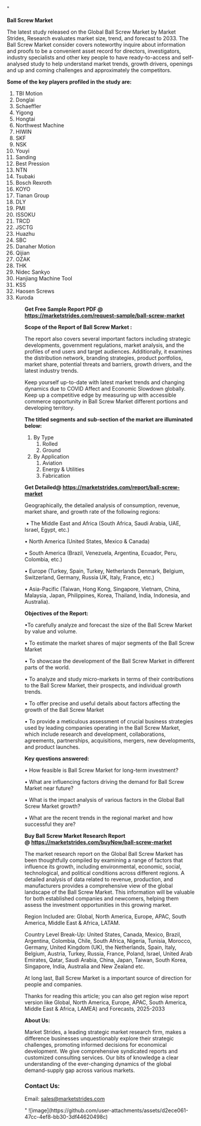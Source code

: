 "<p><strong>Ball Screw Market</strong></p>
<p>The latest study released on the Global Ball Screw Market by Market Strides, Research evaluates market size, trend, and forecast to 2033. The Ball Screw Market consider covers noteworthy inquire about information and proofs to be a convenient asset record for directors, investigators, industry specialists and other key people to have ready-to-access and self-analysed study to help understand market trends, growth drivers, openings and up and coming challenges and approximately the competitors.</p>
<p><strong> Some of the key players profiled in the study are: </strong></p>
<p><ol><li>
TBI Motion</li><li>Donglai</li><li>Schaeffler</li><li>Yigong</li><li>Hongtai</li><li>Northwest Machine</li><li>HIWIN</li><li>SKF</li><li>NSK</li><li>Youyi</li><li>Sanding</li><li>Best Pression</li><li>NTN</li><li>Tsubaki</li><li>Bosch Rexroth</li><li>KOYO</li><li>Tianan Group</li><li>DLY</li><li>PMI</li><li>ISSOKU</li><li>TRCD</li><li>JSCTG</li><li>Huazhu</li><li>SBC</li><li>Danaher Motion</li><li>Qijian</li><li>OZAK</li><li>THK</li><li>Nidec Sankyo</li><li>Hanjiang Machine Tool</li><li>KSS</li><li>Haosen Screws</li><li>Kuroda


</li><ol></p>
<p><strong>Get Free Sample Report PDF @ <a href=https://marketstrides.com/request-sample/ball-screw-market>https://marketstrides.com/request-sample/ball-screw-market</a></strong></p>
<p><strong> Scope of the Report of Ball Screw Market : </strong></p>
<p>The report also covers several important factors including strategic developments, government regulations, market analysis, and the profiles of end users and target audiences. Additionally, it examines the distribution network, branding strategies, product portfolios, market share, potential threats and barriers, growth drivers, and the latest industry trends.</p>
<p>Keep yourself up-to-date with latest market trends and changing dynamics due to COVID Affect and Economic Slowdown globally. Keep up a competitive edge by measuring up with accessible commerce opportunity in Ball Screw Market different portions and developing territory.</p>
<p><strong> The titled segments and sub-section of the market are illuminated below: </strong></p>
<p><ol><li>By Type<ol><li>Rolled</li><li>Ground</li></ol></li><li>By Application<ol><li>Aviation</li><li>Energy & Utilities</li><li>Fabrication</li></ol></li></ol></p>
<p><strong>Get Detailed@ <a href=https://marketstrides.com/report/ball-screw-market>https://marketstrides.com/report/ball-screw-market</a></strong></p>
<p>Geographically, the detailed analysis of consumption, revenue, market share, and growth rate of the following regions:</p>
<p>&nbsp;&bull; The Middle East and Africa (South Africa, Saudi Arabia, UAE, Israel, Egypt, etc.)</p>
<p>&bull; North America (United States, Mexico &amp; Canada)</p>
<p>&bull; South America (Brazil, Venezuela, Argentina, Ecuador, Peru, Colombia, etc.)</p>
<p>&bull; Europe (Turkey, Spain, Turkey, Netherlands Denmark, Belgium, Switzerland, Germany, Russia UK, Italy, France, etc.)</p>
<p>&bull; Asia-Pacific (Taiwan, Hong Kong, Singapore, Vietnam, China, Malaysia, Japan, Philippines, Korea, Thailand, India, Indonesia, and Australia).</p>
<p><strong>Objectives of the Report: </strong></p>
<p>&bull;To carefully analyze and forecast the size of the Ball Screw Market by value and volume.</p>
<p>&bull; To estimate the market shares of major segments of the Ball Screw Market</p>
<p>&bull; To showcase the development of the Ball Screw Market in different parts of the world.</p>
<p>&bull; To analyze and study micro-markets in terms of their contributions to the Ball Screw Market, their prospects, and individual growth trends.</p>
<p>&bull; To offer precise and useful details about factors affecting the growth of the Ball Screw Market</p>
<p>&bull; To provide a meticulous assessment of crucial business strategies used by leading companies operating in the Ball Screw Market, which include research and development, collaborations, agreements, partnerships, acquisitions, mergers, new developments, and product launches.</p>
<p><strong>Key questions answered: </strong></p>
<p>&bull; How feasible is Ball Screw Market for long-term investment?</p>
<p>&bull; What are influencing factors driving the demand for Ball Screw Market near future?</p>
<p>&bull; What is the impact analysis of various factors in the Global Ball Screw Market growth?</p>
<p>&bull; What are the recent trends in the regional market and how successful they are?</p>
<p><strong>Buy Ball Screw Market Research Report @&nbsp;<a href=https://marketstrides.com/buyNow/ball-screw-market>https://marketstrides.com/buyNow/ball-screw-market</a></strong></p>
<p>The market research report on the Global Ball Screw Market has been thoughtfully compiled by examining a range of factors that influence its growth, including environmental, economic, social, technological, and political conditions across different regions. A detailed analysis of data related to revenue, production, and manufacturers provides a comprehensive view of the global landscape of the Ball Screw Market. This information will be valuable for both established companies and newcomers, helping them assess the investment opportunities in this growing market.</p>
<p>Region Included are: Global, North America, Europe, APAC, South America, Middle East &amp; Africa, LATAM.</p>
<p>Country Level Break-Up: United States, Canada, Mexico, Brazil, Argentina, Colombia, Chile, South Africa, Nigeria, Tunisia, Morocco, Germany, United Kingdom (UK), the Netherlands, Spain, Italy, Belgium, Austria, Turkey, Russia, France, Poland, Israel, United Arab Emirates, Qatar, Saudi Arabia, China, Japan, Taiwan, South Korea, Singapore, India, Australia and New Zealand etc.</p>
<p>At long last, Ball Screw Market is a important source of direction for people and companies.</p>
<p>Thanks for reading this article; you can also get region wise report version like Global, North America, Europe, APAC, South America, Middle East &amp; Africa, LAMEA) and Forecasts, 2025-2033</p>
<p><strong>About Us: </strong></p>
<p>Market Strides, a leading strategic market research firm, makes a difference businesses unquestionably explore their strategic challenges, promoting informed decisions for economical development. We give comprehensive syndicated reports and customized consulting services. Our bits of knowledge a clear understanding of the ever-changing dynamics of the global demand-supply gap across various markets.</p>
<h3>Contact Us:</h3>
<p>Email: <a href=mailto:sales@marketstrides.com>sales@marketstrides.com</a></p>"
![image](https://github.com/user-attachments/assets/d2ece061-47cc-4ef8-bb30-3df44620498c)
